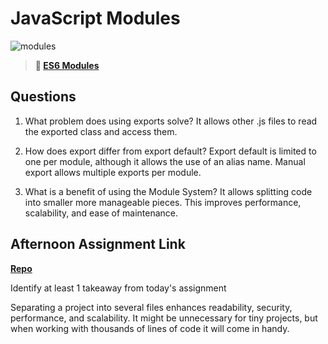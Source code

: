 # JavaScript Modules

![modules](https://bcw.blob.core.windows.net/public/img/1015719031845190)

> **📖 [ES6 Modules](https://codeworksacademy.com/fs-student-guide/resources/wk3/01-Modules)**

## Questions

1. What problem does using exports solve?
    It allows other .js files to read the exported class and access them.

2. How does export differ from export default?
    Export default is limited to one per module, although it allows the use of an alias name.
    Manual export allows multiple exports per module. 

3. What is a benefit of using the Module System?
    It allows splitting code into smaller more manageable pieces. This improves performance, scalability, and ease of maintenance.



## Afternoon Assignment Link

**[Repo](https://zacgamble.github.io/rally-racers/)**

Identify at least 1 takeaway from today's assignment

Separating a project into several files enhances readability, security, performance, and scalability.
It might be unnecessary for tiny projects, but when working with thousands of lines of code it will come in handy.
